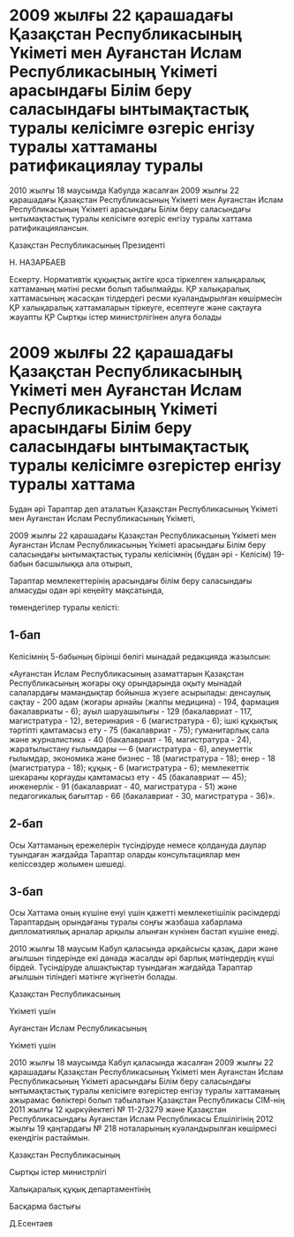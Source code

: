 # 2009 жылғы 22 қарашадағы Қазақстан Республикасының Үкіметі мен Ауғанстан Ислам Республикасының Үкіметі арасындағы Білім беру саласындағы ынтымақтастық туралы келісімге өзгеріс енгізу туралы хаттаманы ратификациялау туралы

2010 жылғы 18 маусымда Кабулда жасалған 2009 жылғы 22 қарашадағы Қазақстан Республикасының Үкіметі мен Ауғанстан Ислам Республикасының Үкіметі арасындағы Білім беру саласындағы ынтымақтастық туралы келісімге өзгеріс енгізу туралы хаттама ратификациялансын.

Қазақстан Республикасының Президенті

Н. НАЗАРБАЕВ

Ескерту. Нормативтік құқықтық актіге қоса тіркелген халықаралық хаттаманың мәтіні ресми болып табылмайды. ҚР халықаралық хаттамасының жасасқан тілдердегі ресми куәландырылған көшірмесін ҚР халықаралық хаттамаларын тіркеуге, есептеуге және сақтауға жауапты ҚР Сыртқы істер министрлігінен алуға болады

# 2009 жылғы 22 қарашадағы Қазақстан Республикасының Үкіметі мен Ауғанстан Ислам Республикасының Үкіметі арасындағы Білім беру саласындағы ынтымақтастық туралы келісімге өзгерістер енгізу туралы хаттама

Бұдан әрі Тараптар деп аталатын Қазақстан Республикасының Үкіметі мен Ауғанстан Ислам Республикасының Үкіметі,

2009 жылғы 22 қарашадағы Қазақстан Республикасының Үкіметі мен Ауғанстан Ислам Республикасының Үкіметі арасындағы Білім беру саласындағы ынтымақтастық туралы келісімнің (бұдан әрі - Келісім) 19-бабын басшылыққа ала отырып,

Тараптар мемлекеттерінің арасындағы білім беру саласындағы алмасуды одан әрі кеңейту мақсатында,

төмендегілер туралы келісті:

## 1-бап

Келісімнің 5-бабының бірінші бөлігі мынадай редакцияда жазылсын:

«Ауғанстан Ислам Республикасының азаматтарын Қазақстан Республикасының жоғары оқу орындарында оқыту мынадай салалардағы мамандықтар бойынша жүзеге асырылады: денсаулық сақтау - 200 адам (жоғары арнайы (жалпы медицина) - 194, фармация бакалавриаты - 6); ауыл шаруашылығы - 129 (бакалавриат - 117, магистратура - 12), ветеринария - 6 (магистратура - 6); ішкі құқықтық тәртіпті қамтамасыз ету - 75 (бакалавриат - 75); гуманитарлық сала және журналистика - 40 (бакалавриат - 16, магистратура - 24), жаратылыстану ғылымдары — 6 (магистратура - 6), әлеуметтік ғылымдар, экономика және бизнес - 18 (магистратура - 18); өнер - 18 (магистратура - 18); құқық - 6 (магистратура - 6); мемлекеттік шекараны қорғауды қамтамасыз ету - 45 (бакалавриат — 45); инженерлік - 91 (бакалавриат - 40, магистратура - 51) және педагогикалық бағыттар - 66 (бакалавриат - 30, магистратура - 36)».

## 2-бап

Осы Хаттаманың ережелерін түсіндіруде немесе қолдануда даулар туындаған жағдайда Тараптар оларды консультациялар мен келіссөздер жолымен шешеді.

## 3-бап

Осы Хаттама оның күшіне енуі үшін қажетті мемлекетішілік рәсімдерді Тараптардың орындағаны туралы соңғы жазбаша хабарлама дипломатиялық арналар арқылы алынған күнінен бастап күшіне енеді.

2010 жылғы 18 маусым Кабул қаласында әрқайсысы қазақ, дари және ағылшын тілдерінде екі данада жасалды әрі барлық мәтіндердің күші бірдей. Түсіндіруде алшақтықтар туындаған жағдайда Тараптар ағылшын тіліндегі мәтінге жүгінетін болады.

Қазақстан Республикасының

Үкіметі үшін

Ауғанстан Ислам Республикасының

Үкіметі үшін

2010 жылғы 18 маусымда Кабул қаласында жасалған 2009 жылғы 22 қарашадағы Қазақстан Республикасының Үкіметі мен Ауғанстан Ислам Республикасының Үкіметі арасындағы Білім беру саласындағы ынтымақтастық туралы келісімге өзгерістер енгізу туралы хаттаманың ажырамас бөліктері болып табылатын Қазақстан Республикасы СІМ-нің 2011 жылғы 12 қыркүйектегі № 11-2/3279 және Қазақстан Республикасындағы Ауғанстан Ислам Республикасы Елшілігінің 2012 жылғы 19 қаңтардағы № 218 ноталарының куәландырылған көшірмесі екендігін растаймын.

Қазақстан Республикасының

Сыртқы істер министрлігі

Халықаралық құқық департаментінің

Басқарма бастығы

Д.Есентаев

